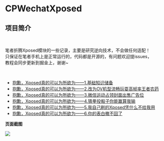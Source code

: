 # CPWechatXposed



## 项目简介

<br>

笔者折腾Xposed模块的一些记录，主要是研究逆向技术，不会做任何适配！<br>
只保证在笔者手机上是正常运行的，代码都是开源的，有问题欢迎提issues，<br>
教程会同步更新到掘金上，谢谢~<br>

<br>


- [抱歉，Xposed真的可以为所欲为——1.基础知识储备](https://juejin.im/post/5ad9886df265da0b776f3dcb)
- [抱歉，Xposed真的可以为所欲为——2.改为OV机型流畅玩耍高帧率王者农药](https://juejin.im/post/5adafc1ef265da0b83365204)
- [抱歉，Xposed真的可以为所欲为——3.微信运动占领封面出售广告位](https://juejin.im/post/5adf1d846fb9a07abb234015)
- [抱歉，Xposed真的可以为所欲为——4.猜拳投骰子你能赢算我输](https://juejin.im/post/5ae1fe0e518825672a02a248)
- [抱歉，Xposed真的可以为所欲为——5.我自己刷的Xposed凭什么不给我用](https://juejin.im/post/5b167a665188257d86687b22)
- [抱歉，Xposed真的可以为所欲为——6.你的表白撤不回了](https://juejin.im/post/5b2e2ba451882574e94f05eb)



**页面截图**

![](http://static.zybuluo.com/coder-pig/nhmv45hm8ncbcoq9cjygd04a/1.png)

